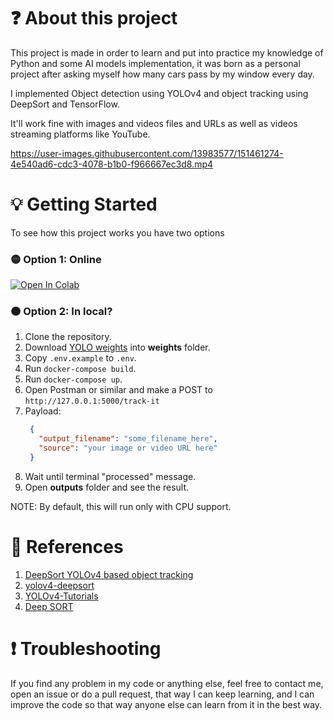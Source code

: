 # ❓ About this project

This project is made in order to learn and put into practice my knowledge of Python and some AI models implementation, it was born as a personal project after asking myself how many cars pass by my window every day.

I implemented Object detection using YOLOv4 and object tracking using DeepSort and TensorFlow.

It'll work fine with images and videos files and URLs as well as videos streaming platforms like YouTube.

https://user-images.githubusercontent.com/13983577/151461274-4e540ad6-cdc3-4078-b1b0-f966667ec3d8.mp4

# 💡 Getting Started

To see how this project works you have two options

### 🟡 Option 1: Online

[![Open In Colab](https://colab.research.google.com/assets/colab-badge.svg)](https://colab.research.google.com/github/emiliogrv/object-tracking-core/blob/main/opencv_yolo_deep_sort.ipynb)

### 🟠 Option 2: In local?

1. Clone the repository.
2. Download [YOLO weights](https://github.com/AlexeyAB/darknet/releases/download/darknet_yolo_v4_pre/yolov4-tiny.weights) into **weights** folder.
3. Copy  `.env.example` to `.env`.
4. Run `docker-compose build`.
5. Run `docker-compose up`.
6. Open Postman or similar and make a POST to `http://127.0.0.1:5000/track-it`
7. Payload:
   ```json
    {
      "output_filename": "some_filename_here",
      "source": "your image or video URL here"
    }
      ```
8. Wait until terminal "processed" message.
9. Open **outputs** folder and see the result.

NOTE: By default, this will run only with CPU support.

# 🧰 References

1. [DeepSort YOLOv4 based object tracking](https://github.com/MatPiech/DeepSORT-YOLOv4-TensorRT-OpenVINO)
2. [yolov4-deepsort](https://github.com/theAIGuysCode/yolov4-deepsort)
3. [YOLOv4-Tutorials](https://github.com/augmentedstartups/YOLOv4-Tutorials/blob/master/3.%20YOLOv4%20Video%20and%20Webcam/darknet_video_mod.py#L21)
4. [Deep SORT](https://github.com/mk-michal/deep_sort)

# ❗ Troubleshooting

If you find any problem in my code or anything else, feel free to contact me, open an issue or do a pull request, that
way I can keep learning, and I can improve the code so that way anyone else can learn from it in the best way.





